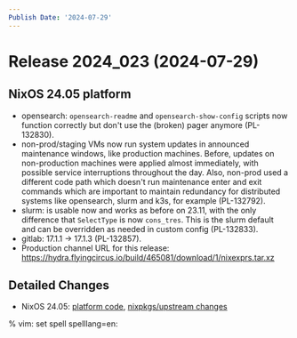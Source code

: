 ```yaml
---
Publish Date: '2024-07-29'
---
```


# Release 2024_023 (2024-07-29)

## NixOS 24.05 platform

- opensearch: `opensearch-readme` and `opensearch-show-config` scripts now function correctly but don't use the (broken) pager anymore (PL-132830).
- non-prod/staging VMs now run system updates in announced maintenance windows, like production machines. Before, updates on non-production machines were applied almost immediately, with possible service interruptions throughout the day. Also, non-prod used a different code path which doesn't run maintenance enter and exit commands which are important to maintain redundancy for distributed systems like opensearch, slurm and k3s, for example (PL-132792).
- slurm: is usable now and works as before on 23.11, with the only difference that `SelectType` is now `cons_tres`. This is the slurm default and can be overridden as needed in custom config (PL-132833).
- gitlab: 17.1.1 -> 17.1.3 (PL-132857).
- Production channel URL for this release: https://hydra.flyingcircus.io/build/465081/download/1/nixexprs.tar.xz

## Detailed Changes

- NixOS 24.05: [platform code](https://github.com/flyingcircusio/fc-nixos/compare/fc/r2024_022/24.05...70f82d38186014c90d7ef67e29aaf93e8a73beb9),
 [nixpkgs/upstream changes](https://github.com/flyingcircusio/nixpkgs/compare/41a14fc52d08954ad18d3efb05dc283cba9ce346...934560deafee33c72d3622ac7942133f630e9d85)

% vim: set spell spelllang=en:
